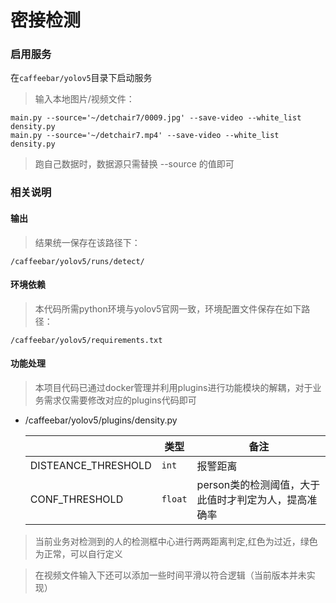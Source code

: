 # 密接检测

### 启用服务

在`caffeebar/yolov5`目录下启动服务

>输入本地图片/视频文件：
```
main.py --source='~/detchair7/0009.jpg' --save-video --white_list density.py
main.py --source='~/detchair7.mp4' --save-video --white_list density.py
```
>跑自己数据时，数据源只需替换 --source 的值即可

### 相关说明

#### 输出
>结果统一保存在该路径下：
```
/caffeebar/yolov5/runs/detect/
```


#### 环境依赖

>本代码所需python环境与yolov5官网一致，环境配置文件保存在如下路径：
```
/caffeebar/yolov5/requirements.txt
```

#### 功能处理

>本项目代码已通过docker管理并利用plugins进行功能模块的解耦，对于业务需求仅需要修改对应的plugins代码即可

+ /caffeebar/yolov5/plugins/density.py

  |            | 类型   | 备注         |
  | ---------- | ------ | ------------ |
  | DISTEANCE_THRESHOLD | `int` | 报警距离 |
  | CONF_THRESHOLD   | `float`  | person类的检测阈值，大于此值时才判定为人，提高准确率 |

>当前业务对检测到的人的检测框中心进行两两距离判定,红色为过近，绿色为正常，可以自行定义

>在视频文件输入下还可以添加一些时间平滑以符合逻辑（当前版本并未实现）
